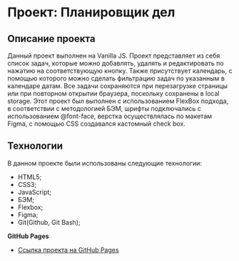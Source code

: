 # Проект: Планировщик дел

## Описание проекта

Данный проект выполнен на Vanilla JS. Проект представляет из себя список задач, которые можно добавлять, удалять и редактировать по нажатию на соответствующую кнопку. Также присутствует календарь, с помощью которого можно сделать фильтрацию задач по указанным в календаре датам. Все задачи сохраняются при перезагрузке страницы или при повторном открытии браузера, поскольку сохранены в local storage. Этот проект был выполнен с использованием FlexBox подхода, в соответствии с методологией БЭМ, шрифты подключались с использованием @font-face, верстка осуществлялась по макетам Figma, с помощью CSS создавался кастомный check box.

## Технологии

В данном проекте были использованы следующие технологии:

* HTML5;
* CSS3;
* JavaScript;
* БЭМ;
* Flexbox;
* Figma;
* Git(Github, Git Bash);

**GitHub Pages**

* [Ссылка проекта на GitHub Pages](https://danilhas.github.io/js_vanila_todo_list/)